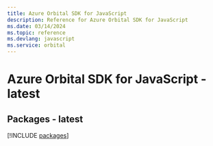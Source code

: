 ```yaml
---
title: Azure Orbital SDK for JavaScript
description: Reference for Azure Orbital SDK for JavaScript
ms.date: 03/14/2024
ms.topic: reference
ms.devlang: javascript
ms.service: orbital
---
```

# Azure Orbital SDK for JavaScript - latest
## Packages - latest
[!INCLUDE [packages](orbital-index.md)]